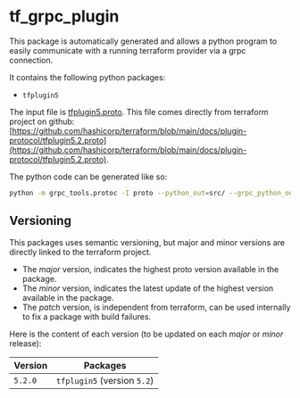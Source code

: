 # tf_grpc_plugin

This package is automatically generated and allows a python program to easily communicate with a running terraform provider via a grpc connection.

It contains the following python packages:
 - `tfplugin5`

The input file is [tfplugin5.proto](tfplugin5.proto).  This file comes directly from terraform project on github: [https://github.com/hashicorp/terraform/blob/main/docs/plugin-protocol/tfplugin5.2.proto](https://github.com/hashicorp/terraform/blob/main/docs/plugin-protocol/tfplugin5.2.proto).

The python code can be generated like so:
```bash
python -m grpc_tools.protoc -I proto --python_out=src/ --grpc_python_out=src/ proto/**/*.proto
```

## Versioning
This packages uses semantic versioning, but major and minor versions are directly linked to the terraform project.
 - The *major* version, indicates the highest proto version available in the package.
 - The *minor* version, indicates the latest update of the highest version available in the package.
 - The *patch* version, is independent from terraform, can be used internally to fix a package with build failures.

Here is the content of each version (to be updated on each *major* or *minor* release):

| **Version** | **Packages** |
| --- | --- |
| `5.2.0` | `tfplugin5` (version `5.2`) |
